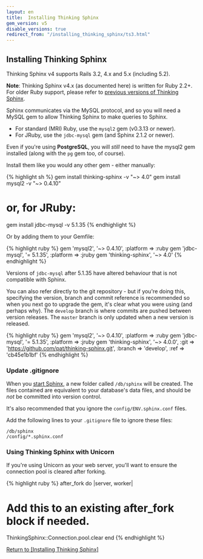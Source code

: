 ```yaml
---
layout: en
title:  Installing Thinking Sphinx
gem_version: v5
disable_versions: true
redirect_from: "/installing_thinking_sphinx/ts3.html"
---
```


## Installing Thinking Sphinx

Thinking Sphinx v4 supports Rails 3.2, 4.x and 5.x (including 5.2).

<div class="note">
  <p><strong>Note</strong>: Thinking Sphinx v4.x (as documented here) is written for Ruby 2.2+. For older Ruby support, please refer to <a href="../../v3/installing_thinking_sphinx.html">previous versions of Thinking Sphinx</a>.</p>
</div>

Sphinx communicates via the MySQL protocol, and so you will need a MySQL gem to allow Thinking Sphinx to make queries to Sphinx.

* For standard (MRI) Ruby, use the `mysql2` gem (v0.3.13 or newer).
* For JRuby, use the `jdbc-mysql` gem (and Sphinx 2.1.2 or newer).

Even if you're using **PostgreSQL**, you will _still_ need to have the mysql2 gem installed (along with the `pg` gem too, of course).

Install them like you would any other gem - either manually:

{% highlight sh %}
gem install thinking-sphinx -v "~> 4.0"
gem install mysql2 -v "~> 0.4.10"
# or, for JRuby:
gem install jdbc-mysql -v 5.1.35
{% endhighlight %}

Or by adding them to your Gemfile:

{% highlight ruby %}
gem 'mysql2',          '~> 0.4.10', :platform => :ruby
gem 'jdbc-mysql',      '= 5.1.35',  :platform => :jruby
gem 'thinking-sphinx', '~> 4.0'
{% endhighlight %}

Versions of `jdbc-mysql` after 5.1.35 have altered behaviour that is not compatible with Sphinx.

You can also refer directly to the git repository - but if you're doing this, specifying the version, branch and commit reference is recommended so when you next go to upgrade the gem, it's clear what you were using (and perhaps why). The `develop` branch is where commits are pushed between version releases. The `master` branch is only updated when a new version is released.

{% highlight ruby %}
gem 'mysql2',          '~> 0.4.10', :platform => :ruby
gem 'jdbc-mysql',      '= 5.1.35',  :platform => :jruby
gem 'thinking-sphinx', '~> 4.0.0',
  :git    => 'https://github.com/pat/thinking-sphinx.git',
  :branch => 'develop',
  :ref    => 'cb45e1b1bf'
{% endhighlight %}

### Update .gitignore

When you [start Sphinx](https://freelancing-gods.com/thinking-sphinx/v4/rake_tasks.html), a new folder called `/db/sphinx` will be created. The files contained are equivalent to your database's data files, and should be *not* be committed into version control.

It's also recommended that you ignore the `config/ENV.sphinx.conf` files.

Add the following lines to your `.gitignore` file to ignore these files:

```
/db/sphinx
/config/*.sphinx.conf
```

### Using Thinking Sphinx with Unicorn

If you're using Unicorn as your web server, you'll want to ensure the connection pool is cleared after forking.

{% highlight ruby %}
after_fork do |server, worker|
  # Add this to an existing after_fork block if needed.
  ThinkingSphinx::Connection.pool.clear
end
{% endhighlight %}

[Return to [Installing Thinking Sphinx]](../installing_thinking_sphinx.html)
